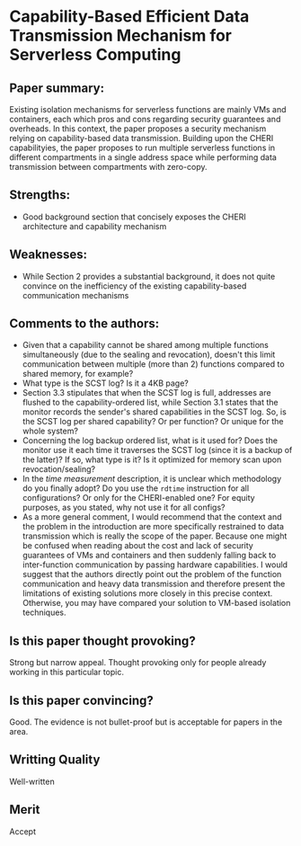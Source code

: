 <!-- #################ATC'23#####################"# -->

# Capability-Based Efficient Data Transmission Mechanism for Serverless Computing

## Paper summary: 
Existing isolation mechanisms for serverless functions are mainly VMs and containers, each which pros and cons regarding security guarantees and overheads. In this context, the paper proposes a security mechanism relying on capability-based data transmission. Building upon the CHERI capabilityies, the paper proposes to run multiple serverless functions in different compartments in a single address space while performing data transmission between compartments with zero-copy. 

## Strengths:
* Good background section that concisely exposes the CHERI architecture and capability mechanism


## Weaknesses:
* While Section 2 provides a substantial background, it does not quite convince on the inefficiency of the existing capability-based communication mechanisms
  

## Comments to the authors: 
* Given that a capability cannot be shared among multiple functions simultaneously (due to the sealing and revocation), doesn't this limit communication between multiple (more than 2) functions compared to shared memory, for example?
* What type is the SCST log? Is it a 4KB page?
* Section 3.3 stipulates that when the SCST log is full, addresses are flushed to the capability-ordered list, while Section 3.1 states that the monitor records the sender's shared capabilities in the SCST log. So, is the SCST log per shared capability? Or per function? Or unique for the whole system?
* Concerning the log backup ordered list, what is it used for? Does the monitor use it each time it traverses the SCST log (since it is a backup of the latter)? If so, what type is it? Is it optimized for memory scan upon revocation/sealing?
* In the *time measurement* description, it is unclear which methodology do you finally adopt? Do you use the `rdtime` instruction for all configurations? Or only for the CHERI-enabled one? For equity purposes, as you stated, why not use it for all configs?   
* As a more general comment, I would recommend that the context and the problem in the introduction are more specifically restrained to data transmission which is really the scope of the paper. Because one might be confused when reading about the cost and lack of security guarantees of VMs and containers and then suddenly falling back to inter-function communication by passing hardware capabilities. I would suggest that the authors directly point out the problem of the function communication and heavy data transmission and therefore present the limitations of existing solutions more closely in this precise context. Otherwise, you may have compared your solution to VM-based isolation techniques.

## Is this paper thought provoking?
Strong but narrow appeal. Thought provoking only for people already working in this particular topic.

## Is this paper convincing?
Good. The evidence is not bullet-proof but is acceptable for papers in the area.

## Writting Quality
Well-written

## Merit
Accept